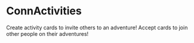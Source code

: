 # ConnActivities

Create activity cards to invite others to an adventure! Accept cards to join other people on their adventures!
